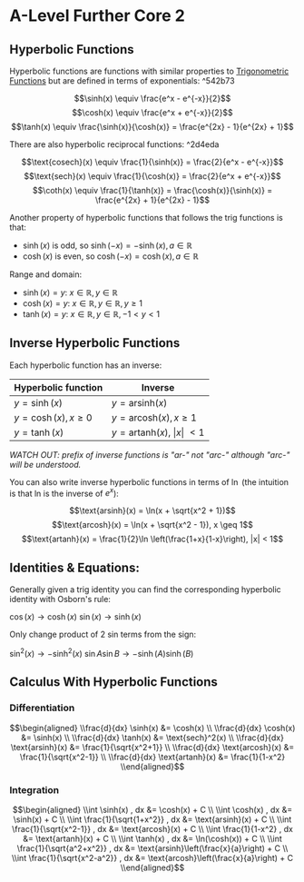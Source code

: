 # A-Level Further Core 2

## Hyperbolic Functions

Hyperbolic functions are functions with similar properties to [Trigonometric Functions](Trigonometric%20Functions.md) but are defined in terms of exponentials: ^542b73

$$\sinh(x) \equiv \frac{e^x - e^{-x}}{2}$$
$$\cosh(x) \equiv \frac{e^x + e^{-x}}{2}$$
$$\tanh(x) \equiv \frac{\sinh(x)}{\cosh(x)} = \frac{e^{2x} - 1}{e^{2x} + 1}$$

There are also hyperbolic reciprocal functions: ^2d4eda

$$\text{cosech}(x) \equiv \frac{1}{\sinh(x)} = \frac{2}{e^x - e^{-x}}$$
$$\text{sech}(x) \equiv \frac{1}{\cosh(x)} = \frac{2}{e^x + e^{-x}}$$
$$\coth(x) \equiv \frac{1}{\tanh(x)} = \frac{\cosh(x)}{\sinh(x)} = \frac{e^{2x} + 1}{e^{2x} - 1}$$

Another property of hyperbolic functions that follows the trig functions is that:

* $\sinh(x)$ is odd, so $\sinh(-x) = -\sinh(x), a \in \mathbb{R}$
* $\cosh(x)$ is even, so $\cosh(-x) = \cosh(x), a \in \mathbb{R}$

Range and domain:

* $\sinh(x) = y$: $x \in \mathbb{R}, y \in \mathbb{R}$
* $\cosh(x) = y$: $x \in \mathbb{R}, y \in \mathbb{R}, y \geq 1$
* $\tanh(x) = y$: $x \in \mathbb{R}, y \in \mathbb{R}, -1 < y < 1$

## Inverse Hyperbolic Functions

Each hyperbolic function has an inverse:

|Hyperbolic function|Inverse|
|-------------------|-------|
|$y = \sinh(x)$|$y = \text{arsinh}(x)$|
|$y = \cosh(x), x \geq 0$|$y = \text{arcosh}(x), x \geq 1$|
|$y = \tanh(x)$|$y = \text{artanh}(x)$, $\lvert x \rvert$ $< 1$|

*WATCH OUT: prefix of inverse functions is "ar-" not "arc-" although "arc-" will be understood.*

You can also write inverse hyperbolic functions in terms of $\ln$ (the intuition is that ln is the inverse of $e^x$):

$$\text{arsinh}(x) = \ln(x + \sqrt{x^2 + 1})$$
$$\text{arcosh}(x) = \ln(x + \sqrt{x^2 - 1}), x \geq 1$$
$$\text{artanh}(x) = \frac{1}{2}\ln \left(\frac{1+x}{1-x}\right), |x| < 1$$

## Identities & Equations:

Generally given a trig identity you can find the corresponding hyperbolic identity with Osborn's rule:

$\cos(x) \rightarrow \cosh(x)$ 
$\sin(x) \rightarrow \sinh(x)$

Only change product of 2 sin terms from the sign:

$\sin^2(x) \rightarrow -\sinh^2(x)$
$\sin A \sin B \rightarrow -\sinh(A)\sinh(B)$

## Calculus With Hyperbolic Functions

### Differentiation

$$\begin{aligned}
\\frac{d}{dx} \sinh(x) &= \cosh(x) \\
\\frac{d}{dx} \cosh(x) &= \sinh(x) \\
\\frac{d}{dx} \tanh(x) &= \text{sech}^2(x) \\
\\frac{d}{dx} \text{arsinh}(x) &= \frac{1}{\sqrt{x^2+1}} \\
\\frac{d}{dx} \text{arcosh}(x) &= \frac{1}{\sqrt{x^2-1}} \\
\\frac{d}{dx} \text{artanh}(x) &= \frac{1}{1-x^2}
\\end{aligned}$$

### Integration

$$\begin{aligned}
\\int \sinh(x) , dx &= \cosh(x) + C \\
\\int \cosh(x) , dx &= \sinh(x) + C \\
\\int \frac{1}{\sqrt{1+x^2}} , dx &= \text{arsinh}(x) + C \\
\\int \frac{1}{\sqrt{x^2-1}} , dx &= \text{arcosh}(x) + C \\
\\int \frac{1}{1-x^2} , dx &= \text{artanh}(x) + C \\
\\int \tanh(x) , dx &= \ln(\cosh(x)) + C \\
\\int \frac{1}{\sqrt{a^2+x^2}} , dx &= \text{arsinh}\left(\frac{x}{a}\right) + C \\
\\int \frac{1}{\sqrt{x^2-a^2}} , dx &= \text{arcosh}\left(\frac{x}{a}\right) + C
\\end{aligned}$$

